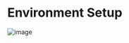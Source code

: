 # Environment Setup

![image](https://github.com/user-attachments/assets/8ba50fef-601a-42b3-8677-86377c002542)

